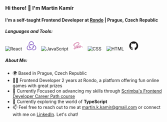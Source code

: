 ### Hi there! 👋 I'm Martin Kamír

#### I'm a self-taught Frontend Developer at [Rondo](https://rondo.cz/) | Prague, Czech Republic

##### Languages and Tools:

<p align="left">
  <img src="https://user-images.githubusercontent.com/55933076/185502195-cc30983c-db47-48bf-b23b-58ae4122fe8d.svg" alt="React" width="30" height="30" style="margin-right: 12px;" />
  <img src="https://raw.githubusercontent.com/devicons/devicon/master/icons/redux/redux-original.svg" alt="Redux" width="30" height="30" style="margin-right: 12px;" />
  <img src="https://user-images.githubusercontent.com/55933076/185501955-6aba3b7b-e328-4865-9cd7-cce99696dd03.svg" alt="JavaScript" width="30" height="30" style="margin-right: 12px;" />
  <img src="https://raw.githubusercontent.com/devicons/devicon/master/icons/sass/sass-original.svg" alt="SCSS" width="30" height="30" style="margin-right: 12px;" />
  <img src="https://user-images.githubusercontent.com/55933076/185502204-67d12554-da27-4136-baae-05acccacb48e.svg" alt="CSS" width="30" height="30" style="margin-right: 12px;" />
  <img src="https://user-images.githubusercontent.com/55933076/185502191-7bfd1a72-eb6f-4d23-9fa2-94921445bd41.svg" alt="HTML" width="30" height="30" style="margin-right: 12px;" />
  <img src="https://raw.githubusercontent.com/devicons/devicon/master/icons/github/github-original.svg" alt="GitHub" width="30" height="30" />
</p>

##### About Me:
- 🌍 Based in Prague, Czech Republic
- 👨‍💻 Frontend Developer 2 years at Rondo, a platform offering fun online games with great prizes
- 🎯 Currently Focused on advancing my skills through [Scrimba's Frontend Developer Career Path course](https://scrimba.com/learn/frontend)
- 🧠 Currently exploring the world of **TypeScript**
- 📫 Feel free to reach out to me at martin.k.kamir@gmail.com or connect with me on [LinkedIn](https://www.linkedin.com/in/martin-kamir/). Let's chat!
